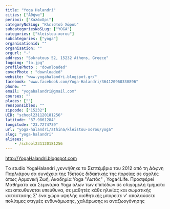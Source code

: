 ```yaml
---
title: "Yoga Halandri"
cities: ["Αθήνα"]
perioxi: ["Χαλάνδρι"]
categoryNoSLug: "Κλειστού Χώρου"
subcategoriesNoSLug: ["YOGA"]
categories: ["kleistou-xorou"]
subcategories: ["yoga"]
organisationid: ""
organisation: ""
orgurl: "-"
address: "Sokratous 52, 15232 Athens, Greece"
logoimg: "lo.jpg"
profilePhoto : "downloaded"
coverPhoto : "downloaded"
website: "www.yogahalandri.blogspot.gr/"
facebook: "www.facebook.com/Yoga-Halandri/364120960330896"
phone: ""
email: "yogahalandri@gmail.com"
courses: ""
places: [""]
rensponsibles: ""
zipcode: ["15232"]
UID: "school231120181256"
latitude: "37.9861284"
longitude: "23.7274739"
url: "yoga-halandri/athina/kleistou-xorou/yoga"
slug: "yoga-halandri"
aliases:
    - /school231120181256
---
```



http://YogaHalandri.blogspot.com

Tο studio YogaHalandri ,γεννήθηκε το Σεπτέμβριο του 2012 από τη Δάφνη Παρλιάρου σα συνέχεια της 15ετούς διδακτικής της πορείας σε σχολές όπως Αρμονική Ζωή, Ακαδημία Yoga &quot;Λωτός&quot; , Yoga4Life. Προσφέρei Μαθήματα και Σεμινάρια Yoga όλων των επιπέδων σε ολιγομελή τμήματα και απευθυνεται υπεύθυνα, σε μαθητές κάθε ηλικίας και σωματικής κατάστασης Σ&#39; ένα χώρο υψηλής αισθητικής μπορείτε ν&#39; απολαύσετε πολίτιμες στιγμές ενδυνάμωσης, χαλάρωσης κι αναζωογόνησης